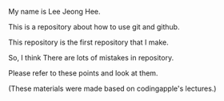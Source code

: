 My name is Lee Jeong Hee.

This is a repository about how to use git and github.

This repository is the first repository that I make.

So, I think There are lots of mistakes in repository.

Please refer to these points and look at them.

(These materials were made based on codingapple's lectures.)

